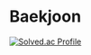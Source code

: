 # Baekjoon
[![Solved.ac Profile](http://mazassumnida.wtf/api/v2/generate_badge?boj=hyungjoo98)](https://solved.ac/hyungjoo98/)
